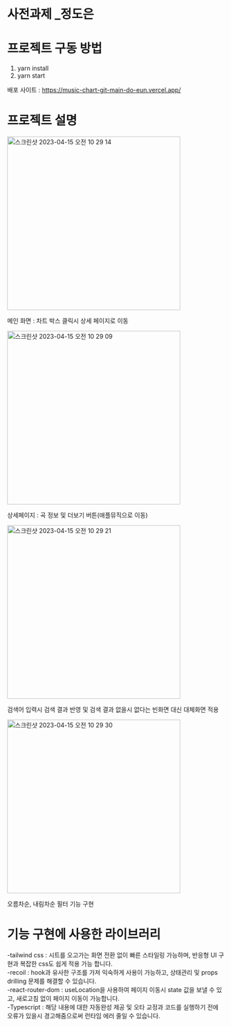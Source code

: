 # 사전과제 _정도은 
# 프로젝트 구동 방법 

1. yarn install
2. yarn start

배포 사이트 : https://music-chart-git-main-do-eun.vercel.app/

# 프로젝트 설명
<img width="400" alt="스크린샷 2023-04-15 오전 10 29 14" src="https://user-images.githubusercontent.com/112849712/232176971-146ec801-6df3-44b3-8257-409f612b6bdb.png">
<p>메인 화면 : 차트 박스 클릭시 상세 페이지로 이동 </p>
<img width="400" alt="스크린샷 2023-04-15 오전 10 29 09" src="https://user-images.githubusercontent.com/112849712/232176998-5902dd8b-9286-4588-adc4-feea64cdaa06.png">
<p>상세페이지 : 곡 정보 및 더보기 버튼(애플뮤직으로 이동)</p>
<img width="400" alt="스크린샷 2023-04-15 오전 10 29 21" src="https://user-images.githubusercontent.com/112849712/232176931-aa134e60-5e96-4909-8c3a-cff3fde22199.png">
<p>검색어 입력시 검색 결과 반영 및 검색 결과 없을시 없다는 빈화면 대신 대체화면 적용</p>
<img width="400" alt="스크린샷 2023-04-15 오전 10 29 30" src="https://user-images.githubusercontent.com/112849712/232177063-2dc1a483-7c49-4c85-9e92-c4a74932792e.png">
<p>오름차순, 내림차순 필터 기능 구현</p>




# 기능 구현에 사용한 라이브러리
-tailwind css : 시트를 오고가는 화면 전환 없이 빠른 스타일링 가능하며, 반응형 UI 구현과 복잡한 css도 쉽게 적용 가능 합니다. </br>
-recoil : hook과 유사한 구조를 가져 익숙하게 사용이 가능하고, 상태관리 및 props drilling 문제를 해결할 수 있습니다.  </br>
-react-router-dom : useLocation을 사용하여 페이지 이동시 state 값을 보낼 수 있고, 새로고침 없이 페이지 이동이 가능합니다.  </br>
-Typescript : 해당 내용에 대한 자동완성 제공 및 오타 교정과 코드를 실행하기 전에 오류가 있을시 경고해줌으로써 런타임 에러 줄일 수 있습니다.   </br>
 

